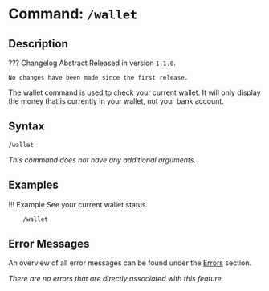 # **Command:** `/wallet`

## **Description**

??? Changelog Abstract
    Released in version `1.1.0`.

    No changes have been made since the first release.

The wallet command is used to check your current wallet. It will only display the money  that is currently in your wallet, not your bank account.

## **Syntax**

    /wallet
    
*This command does not have any additional arguments.*

## **Examples**

!!! Example
    See your current wallet status.

        /wallet

## **Error Messages**

An overview of all error messages can be found under the <a href=„/errors/„>Errors</a> section.

*There are no errors that are directly associated with this feature.*